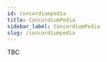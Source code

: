 ```yaml
---
id: concordiumpedia
title: ConcordiumPedia
sidebar_label: ConcordiumPedia
slug: /concordiumpedia
---
```


TBC
